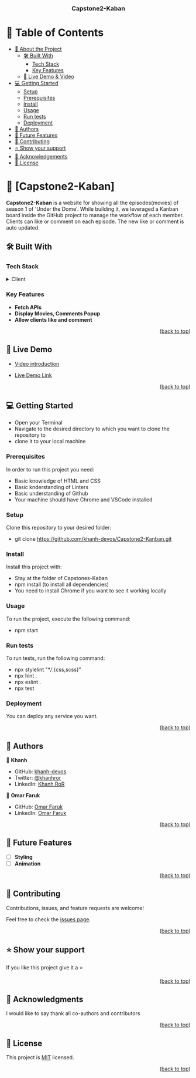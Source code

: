 <a name="readme-top"></a>

<div align="center">
  <br/>
  <h3><b>Capstone2-Kaban</b></h3>

</div>

# 📗 Table of Contents

- [📖 About the Project](#about-project)
  - [🛠 Built With](#built-with)
    - [Tech Stack](#tech-stack)
    - [Key Features](#key-features)
  - [🚀 Live Demo & Video](#live-demo)
- [💻 Getting Started](#getting-started)
  - [Setup](#setup)
  - [Prerequisites](#prerequisites)
  - [Install](#install)
  - [Usage](#usage)
  - [Run tests](#run-tests)
  - [Deployment](#deployment)
- [👥 Authors](#authors)
- [🔭 Future Features](#future-features)
- [🤝 Contributing](#contributing)
- [⭐️ Show your support](#support)
- [🙏 Acknowledgements](#acknowledgements)
- [📝 License](#license)

# 📖 [Capstone2-Kaban] <a name="about-project"></a>

**Capstone2-Kaban** is a website for showing all the episodes(movies) of season 1 of 'Under the Dome'. While building it, we leveraged a Kanban board inside the GitHub project to manage the workflow of each member. Clients can like or comment on each episode. The new like or comment is auto updated.


## 🛠 Built With <a name="built-with"></a>

### Tech Stack <a name="tech-stack"></a>

<details>
  <summary>Client</summary>
  <ul>
    <li><a href="#">JS</a></li>
    <li><a href="#">HTML</a></li>
    <li><a href="#">Git & Github</a></li>
    <li><a href="#">Jest</a></li>
  </ul>
</details>

<!-- Features -->

### Key Features <a name="key-features"></a>

- **Fetch APIs**
- **Display Movies, Comments Popup**
- **Allow clients like and comment**

<p align="right">(<a href="#readme-top">back to top</a>)</p>

<!-- LIVE DEMO -->

## 🚀 Live Demo <a name="live-demo"></a>

- [Video introduction](https://drive.google.com/file/d/1xbTibjSxqzMx3r806gBVi9v2pjHfSqZq/view?usp=drive_link)

- [Live Demo Link](https://khanh-devos.github.io/Capstone2-Kanban/)

<p align="right">(<a href="#readme-top">back to top</a>)</p>

<!-- GETTING STARTED -->

## 💻 Getting Started <a name="getting-started"></a>

- Open your Terminal
- Navigate to the desired directory to which you want to clone the repository to
- clone it to your local machine

### Prerequisites

In order to run this project you need:
- Basic knowledge of HTML and CSS
- Basic knderstanding of Linters
- Basic understanding of Github
- Your machine should have Chrome and VSCode installed 

### Setup

Clone this repository to your desired folder:
- git clone https://github.com/khanh-devos/Capstone2-Kanban.git

### Install

Install this project with:

- Stay at the folder of Capstones-Kaban
- npm install (to install all dependencies) 
- You need to install Chrome if you want to see it working locally

### Usage

To run the project, execute the following command:

- npm start

### Run tests

To run tests, run the following command:

- npx stylelint "\*_/_.{css,scss}"
- npx hint .
- npx eslint .
- npx test

### Deployment

You can deploy any service you want. 

<p align="right">(<a href="#readme-top">back to top</a>)</p>

<!-- AUTHORS -->

## 👥 Authors <a name="authors"></a>

👤 **Khanh**

- GitHub: [khanh-devos](https://github.com/khanh-devos)
- Twitter: [@khanhror](https://twitter.com/home?lang=en)
- LinkedIn: [Khanh RoR](https://www.linkedin.com/in/khanh-than-trong-3b4344246/)

👤 **Omar Faruk**

- GitHub: [Omar Faruk](https://github.com/aqurds)
- LinkedIn: [Omar Faruk](https://www.linkedin.com/in/aqurds/)

<p align="right">(<a href="#readme-top">back to top</a>)</p>

<!-- FUTURE FEATURES -->

## 🔭 Future Features <a name="future-features"></a>

- [ ] **Styling**
- [ ] **Animation**

<p align="right">(<a href="#readme-top">back to top</a>)</p>

<!-- CONTRIBUTING -->

## 🤝 Contributing <a name="contributing"></a>

Contributions, issues, and feature requests are welcome!

Feel free to check the [issues page](https://github.com/khanh-devos/Capstone2-Kanban/issues).

<p align="right">(<a href="#readme-top">back to top</a>)</p>

<!-- SUPPORT -->

## ⭐️ Show your support <a name="support"></a>

If you like this project give it a ⭐️

<p align="right">(<a href="#readme-top">back to top</a>)</p>

<!-- ACKNOWLEDGEMENTS -->

## 🙏 Acknowledgments <a name="acknowledgements"></a>

I would like to say thank all co-authors and contributors

<p align="right">(<a href="#readme-top">back to top</a>)</p>

<!-- LICENSE -->

## 📝 License <a name="license"></a>

This project is [MIT](./MIT.md) licensed.

<p align="right">(<a href="#readme-top">back to top</a>)</p>
